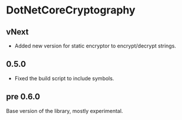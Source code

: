 # DotNetCoreCryptography

## vNext

- Added new version for static encryptor to encrypt/decrypt strings.

## 0.5.0

- Fixed the build script to include symbols.

## pre 0.6.0

Base version of the library, mostly experimental.
